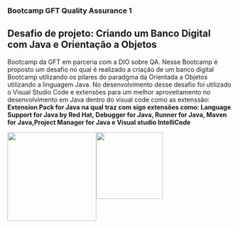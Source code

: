 
### Bootcamp GFT Quality Assurance 1
## Desafio de projeto: Criando um Banco Digital com Java e Orientação a Objetos 
Bootcamp da GFT em parceria com a DIO sobre QA. Nesse Bootcamp é proposto um desafio no qual é realizado a criação de um banco digital Bootcamp utilizando os pilares do paradgma da Orientada a Objetos utilizando a linguagem Java.
No desenvolvimento desse desafio foi utilizado o Visual Studio Code e extensões para um melhor aproveitamento no desenvolvimento em Java dentro do visual code como as extenssão: <strong>Extension Pack for Java<strong> na qual traz com sigo extensões como: <strong>Language Support for Java<strong> by Red Hat, <strong> Debugger for Java<strong>, <strong>Runner for Java<strong>,<strong> Maven for Java<strong>,<strong>Project Manager for Java<strong> e <strong>Visual studio IntelliCode<strong> 

<div style="display:flex">
<img  width="200" text-align= "center" src="https://cdn.jsdelivr.net/gh/devicons/devicon/icons/java/java-original-wordmark.svg" />
<img width="150" text-align= "center"  src="https://cdn.jsdelivr.net/gh/devicons/devicon/icons/vscode/vscode-original-wordmark.svg" />
  </div>
